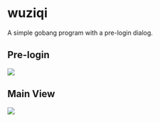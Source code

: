 # wuziqi

A simple gobang program with a pre-login dialog.

## Pre-login

![](http://ww1.sinaimg.cn/large/6321ab24gw1f1zsuc3jl8j209p06z0tl.jpg)

## Main View

![](http://ww3.sinaimg.cn/large/6321ab24gw1f1zsvaq0mmj20it0gx42n.jpg)